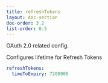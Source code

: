 ```yaml
---
title: refreshTokens
layout: doc-section
doc-order: 3.2
list-order: 0.5
---
```


OAuth 2.0 related config.

Configures lifetime for Refresh Tokens

```yml 
refreshTokens:
  timeToExpiry: 7200000
```